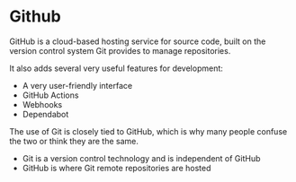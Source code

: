 # Github

GitHub is a cloud-based hosting service for source code, built on the version control system Git provides to manage repositories.

It also adds several very useful features for development:

- A very user-friendly interface
- GitHub Actions
- Webhooks
- Dependabot

The use of Git is closely tied to GitHub, which is why many people confuse the two or think they are the same.

- Git is a version control technology and is independent of GitHub
- GitHub is where Git remote repositories are hosted
